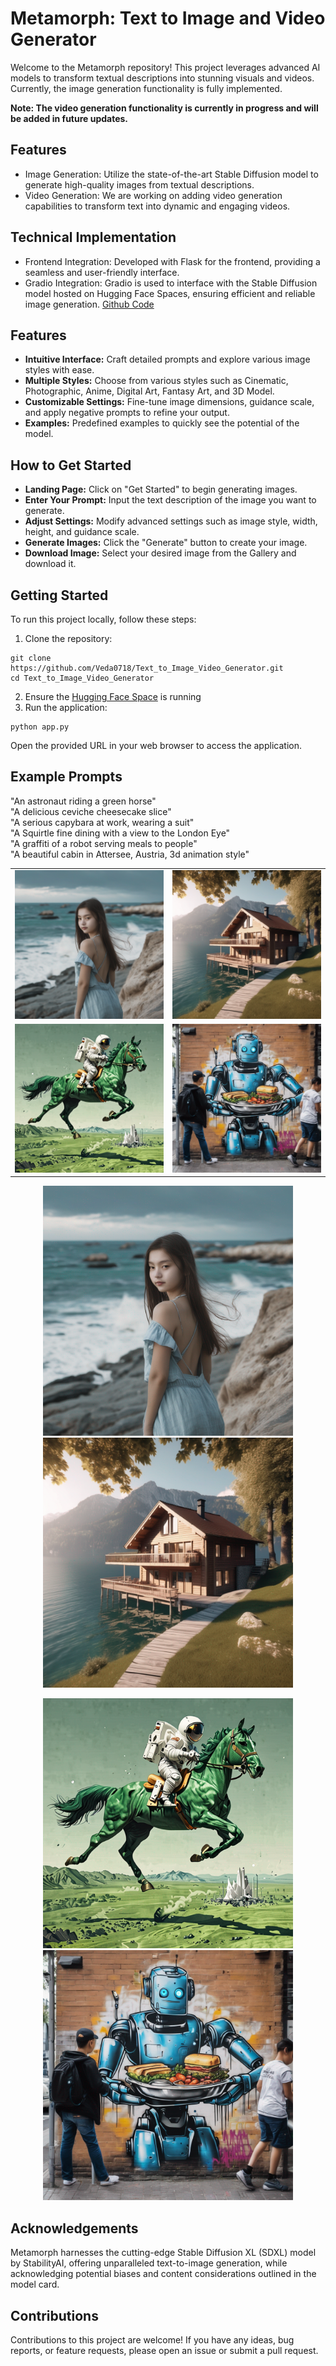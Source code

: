 # Metamorph: Text to Image and Video Generator

Welcome to the Metamorph repository! This project leverages advanced AI models to transform textual descriptions into stunning visuals and videos. 
Currently, the image generation functionality is fully implemented.

**Note: The video generation functionality is currently in progress and will be added in future updates.**

## Features
 - Image Generation: Utilize the state-of-the-art Stable Diffusion model to generate high-quality images from textual descriptions.
 - Video Generation: We are working on adding video generation capabilities to transform text into dynamic and engaging videos.

## Technical Implementation
 - Frontend Integration: Developed with Flask for the frontend, providing a seamless and user-friendly interface.
 - Gradio Integration: Gradio is used to interface with the Stable Diffusion model hosted on Hugging Face Spaces, ensuring efficient and reliable image generation.
[Github Code](https://github.com/Veda0718/Image-Generator-SDXL)

## Features
 - **Intuitive Interface:** Craft detailed prompts and explore various image styles with ease.
 - **Multiple Styles:** Choose from various styles such as Cinematic, Photographic, Anime, Digital Art, Fantasy Art, and 3D Model.
 - **Customizable Settings:** Fine-tune image dimensions, guidance scale, and apply negative prompts to refine your output.
 - **Examples:** Predefined examples to quickly see the potential of the model.

## How to Get Started
 - **Landing Page:** Click on "Get Started" to begin generating images.
 - **Enter Your Prompt:** Input the text description of the image you want to generate.
 - **Adjust Settings:** Modify advanced settings such as image style, width, height, and guidance scale.
 - **Generate Images:** Click the "Generate" button to create your image.
 - **Download Image:** Select your desired image from the Gallery and download it.

## Getting Started
To run this project locally, follow these steps:

1. Clone the repository:
```
git clone https://github.com/Veda0718/Text_to_Image_Video_Generator.git
cd Text_to_Image_Video_Generator
```
2. Ensure the [Hugging Face Space](https://huggingface.co/spaces/Veda0718/Text_to_Image_Generator) is running
3. Run the application:
```
python app.py
```
Open the provided URL in your web browser to access the application.

## Example Prompts
"An astronaut riding a green horse"<br>
"A delicious ceviche cheesecake slice"<br>
"A serious capybara at work, wearing a suit"<br>
"A Squirtle fine dining with a view to the London Eye"<br>
"A graffiti of a robot serving meals to people"<br>
"A beautiful cabin in Attersee, Austria, 3d animation style"<br>

<table style="border:0; align-items:center;">
  <tr>
    <td><img src="static/images/girl.png" alt="Example Image 1" style="width:100%;"/></td>
    <td><img src="static/images/cabin.png" alt="Example Image 2" style="width:100%;"/></td>
  </tr>
  <tr>
    <td><img src="static/images/astronaut.png" alt="Example Image 3" style="width:100%;"/></td>
    <td><img src="static/images/graffiti.png" alt="Example Image 4" style="width:100%;"/></td>
  </tr>
</table>

<p align="center">
  <img src="static/images/girl.png" alt="Example Image 1" width="400"/>
  <img src="static/images/cabin.png" alt="Example Image 2" width="400"/>
</p>
<p align="center">
  <img src="static/images/astronaut.png" alt="Example Image 3" width="400"/>
  <img src="static/images/graffiti.png" alt="Example Image 4" width="400"/>
</p>


## Acknowledgements
Metamorph harnesses the cutting-edge Stable Diffusion XL (SDXL) model by StabilityAI, offering unparalleled text-to-image generation, while acknowledging potential biases and content considerations outlined in the model card.

## Contributions
Contributions to this project are welcome! If you have any ideas, bug reports, or feature requests, please open an issue or submit a pull request.

